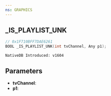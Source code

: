 ```yaml
---
ns: GRAPHICS
---
```

## _IS_PLAYLIST_UNK

```c
// 0x1F710BFF7DAE6261
BOOL _IS_PLAYLIST_UNK(int tvChannel, Any p1);
```

```
NativeDB Introduced: v1604
```

## Parameters
* **tvChannel**:
* **p1**:
